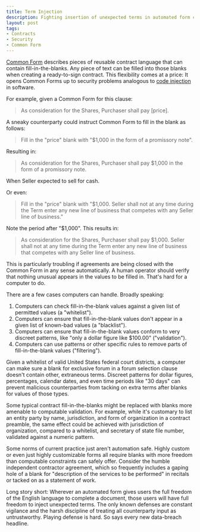 ```yaml
---
title: Term Injection
description: Fighting insertion of unexpected terms in automated form contracts
layout: post
tags:
- Contracts
- Security
- Common Form
---
```


[Common Form][commonform] describes pieces of reusable contract language that can contain fill-in-the-blanks. Any piece of text can be filled into those blanks when creating a ready-to-sign contract. This flexibility comes at a price: It opens Common Forms up to security problems analogous to [code injection][code injection] in software.

For example, given a Common Form for this clause:

> As consideration for the Shares, Purchaser shall pay [price].

A sneaky counterparty could instruct Common Form to fill in the blank as follows:

> Fill in the "price" blank with "$1,000 in the form of a promissory note".

Resulting in:

> As consideration for the Shares, Purchaser shall pay $1,000 in the form of a promissory note.

When Seller expected to sell for cash.

Or even:

> Fill in the "price" blank with "$1,000. Seller shall not at any time during the Term enter any new line of business that competes with any Seller line of business."

Note the period after "$1,000". This results in:

> As consideration for the Shares, Purchaser shall pay $1,000. Seller shall not at any time during the Term enter any new line of business that competes with any Seller line of business.

This is particularly troubling if agreements are being closed with the Common Form in any sense automatically. A human operator should verify that nothing unusual appears in the values to be filled in. That's hard for a computer to do.

There are a few cases computers can handle. Broadly speaking:

1. Computers can check fill-in-the-blank values against a given list of permitted values (a "whitelist").
2. Computers can ensure that fill-in-the-blank values don't appear in a given list of known-bad values (a "blacklist").
3. Computers can ensure that fill-in-the-blank values conform to very discreet patterns, like "only a dollar figure like $100.00" ("validation").
4. Computers can use patterns or other specific rules to remove parts of fill-in-the-blank values ("filtering").

Given a whitelist of valid United States federal court districts, a computer can make sure a blank for exclusive forum in a forum selection clause doesn't contain other, extraneous terms. Discreet patterns for dollar figures, percentages, calendar dates, and even time periods like "30 days" can prevent malicious counterparties from tacking on extra terms after blanks for values of those types.

Some typical contract fill-in-the-blanks might be replaced with blanks more amenable to computable validation. For example, while it's customary to list an entity party by name, jurisdiction, and form of organization in a contract preamble, the same effect could be achieved with jurisdiction of organization, compared to a whitelist, and secretary of state file number, validated against a numeric pattern.

Some norms of current practice just aren't automation safe. Highly custom or even just highly customizable forms all require blanks with more freedom than computable constraints can safely offer. Consider the humble independent contractor agreement, which so frequently includes a gaping hole of a blank for "description of the services to be performed" in recitals or tacked on as a statement of work.

Long story short: Wherever an automated form gives users the full freedom of the English language to complete a document, those users will have full freedom to inject unexpected terms. The only known defenses are constant vigilance and the harsh discipline of treating all counterparty input as untrustworthy. Playing defense is hard. So says every new data-breach headline.

[commonform]: https://commonform.github.io
[code injection]: https://en.wikipedia.org/wiki/Code_injection
